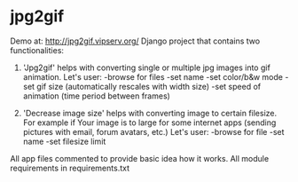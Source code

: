 # jpg2gif
Demo at: http://jpg2gif.vipserv.org/
Django project that contains two functionalities:

1) 'Jpg2gif' helps with converting single or multiple jpg images into gif animation.
Let's user:
-browse for files
-set name
-set color/b&w mode
-set gif size (automatically rescales with width size)
-set speed of animation (time period between frames)

2) 'Decrease image size' helps with converting image to certain filesize. For example if Your image is to large for some internet
apps (sending pictures with email, forum avatars, etc.)
Let's user:
-browse for file
-set name
-set filesize limit

All app files commented to provide basic idea how it works.
All module requirements in requirements.txt
